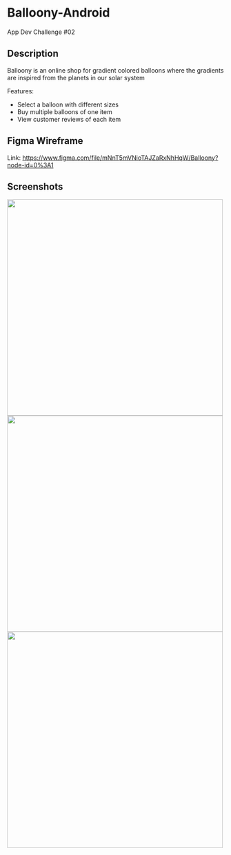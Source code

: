 # Balloony-Android
App Dev Challenge #02

## Description
Balloony is an online shop for gradient colored balloons where the gradients are inspired from the planets in our solar system

Features:
- Select a balloon with different sizes
- Buy multiple balloons of one item
- View customer reviews of each item

## Figma Wireframe 
Link: https://www.figma.com/file/mNnT5mVNioTAJZaRxNhHqW/Balloony?node-id=0%3A1

## Screenshots

<img src="https://user-images.githubusercontent.com/51541224/171990069-1c0f7e1d-2f75-4088-a27e-c7270ecc40c4.png" width="500">
<img src="https://user-images.githubusercontent.com/51541224/171990071-7180b661-e325-4d27-8dc2-2e0866537753.png" width="500">
<img src="https://user-images.githubusercontent.com/51541224/171990066-be5c8468-2147-41d5-882c-35db219a346a.png" width="500">
